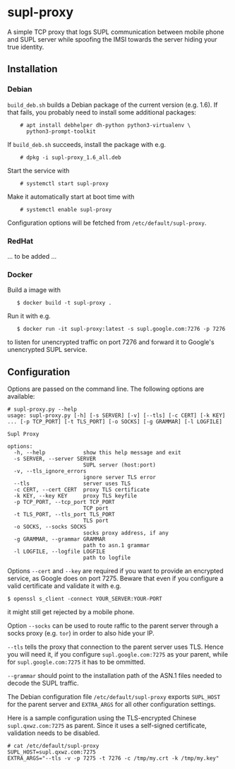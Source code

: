 # supl-proxy

A simple TCP proxy that logs SUPL communication between mobile phone
and SUPL server while spoofing the IMSI towards the server hiding your
true identity.

## Installation


### Debian

`build_deb.sh` builds a Debian package of the current version
(e.g. 1.6). If that fails, you probably need to install some
additional packages:

        # apt install debhelper dh-python python3-virtualenv \
          python3-prompt-toolkit

If `build_deb.sh` succeeds, install the package with e.g.

        # dpkg -i supl-proxy_1.6_all.deb
        
Start the service with 

        # systemctl start supl-proxy
        
Make it automatically start at boot time with

        # systemctl enable supl-proxy
        
Configuration options will be fetched from `/etc/default/supl-proxy`.
        

### RedHat

... to be added ...

### Docker

Build a image with 

       $ docker build -t supl-proxy .
       
Run it with e.g.

       $ docker run -it supl-proxy:latest -s supl.google.com:7276 -p 7276
       
to listen for unencrypted traffic on port 7276 and forward it to
Google's unencrypted SUPL service.
       
## Configuration

Options are passed on the command line. The following options are available:

    # supl-proxy.py --help
    usage: supl-proxy.py [-h] [-s SERVER] [-v] [--tls] [-c CERT] [-k KEY] 
    ... [-p TCP_PORT] [-t TLS_PORT] [-o SOCKS] [-g GRAMMAR] [-l LOGFILE]

    Supl Proxy

    options:
      -h, --help            show this help message and exit
      -s SERVER, --server SERVER
                            SUPL server (host:port)
      -v, --tls_ignore_errors
                            ignore server TLS error
      --tls                 server uses TLS
      -c CERT, --cert CERT  proxy TLS certificate
      -k KEY, --key KEY     proxy TLS keyfile
      -p TCP_PORT, --tcp_port TCP_PORT
                            TCP port
      -t TLS_PORT, --tls_port TLS_PORT
                            TLS port
      -o SOCKS, --socks SOCKS
                            socks proxy address, if any
      -g GRAMMAR, --grammar GRAMMAR
                            path to asn.1 grammar
      -l LOGFILE, --logfile LOGFILE
                            path to logfile

Options `--cert` and `--key` are required if you want to provide an
encrypted service, as Google does on port 7275. Beware that even if
you configure a valid certificate and validate it with e.g. 

    $ openssl s_client -connect YOUR_SERVER:YOUR-PORT
    
it might still get rejected by a mobile phone.

Option `--socks` can be used to route raffic to the parent server
through a socks proxy (e.g. `tor`) in order to also hide your IP.

`--tls` tells the proxy that connection to the parent server uses
TLS. Hence you will need it, if you configure `supl.google.com:7275`
as your parent, while for `supl.google.com:7275` it has to be
ommitted.

`--grammar` should point to the installation path of the ASN.1 files
needed to decode the SUPL traffic.

The Debian configuration file `/etc/default/supl-proxy` exports
`SUPL_HOST` for the parent server and `EXTRA_ARGS` for all other
configuration settings. 

Here is a sample configuration using the TLS-encrypted Chinese
`supl.qxwz.com:7275` as parent. Since it uses a self-signed
certificate, validation needs to be disabled.

    # cat /etc/default/supl-proxy
    SUPL_HOST=supl.qxwz.com:7275
    EXTRA_ARGS="--tls -v -p 7275 -t 7276 -c /tmp/my.crt -k /tmp/my.key"
    

